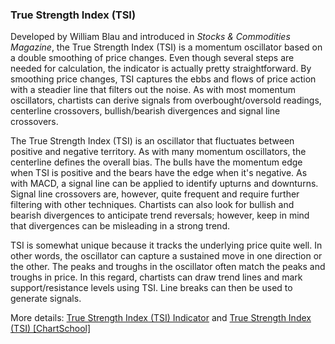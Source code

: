 ### True Strength Index (TSI)

Developed by William Blau and introduced in *Stocks & Commodities Magazine*, the True Strength Index (TSI) is a momentum oscillator based on a double smoothing of price changes. Even though several steps are needed for calculation, the indicator is actually pretty straightforward. By smoothing price changes, TSI captures the ebbs and flows of price action with a steadier line that filters out the noise. As with most momentum oscillators, chartists can derive signals from overbought/oversold readings, centerline crossovers, bullish/bearish divergences and signal line crossovers.

The True Strength Index (TSI) is an oscillator that fluctuates between positive and negative territory. As with many momentum oscillators, the centerline defines the overall bias. The bulls have the momentum edge when TSI is positive and the bears have the edge when it's negative. As with MACD, a signal line can be applied to identify upturns and downturns. Signal line crossovers are, however, quite frequent and require further filtering with other techniques. Chartists can also look for bullish and bearish divergences to anticipate trend reversals; however, keep in mind that divergences can be misleading in a strong trend.

TSI is somewhat unique because it tracks the underlying price quite well. In other words, the oscillator can capture a sustained move in one direction or the other. The peaks and troughs in the oscillator often match the peaks and troughs in price. In this regard, chartists can draw trend lines and mark support/resistance levels using TSI. Line breaks can then be used to generate signals.

More details: [True Strength Index (TSI) Indicator](https://ctrader.com/algos/indicators/show/2887) and [True Strength Index (TSI) [ChartSchool]](https://school.stockcharts.com/doku.php?id=technical_indicators:true_strength_index)

